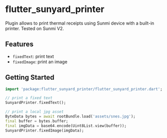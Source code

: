 # flutter_sunyard_printer

Plugin allows to print thermal receipts using Sunmi device with a built-in printer. Tested on Sunmi V2.

## Features

- `fixedText`: print text 
- `fixedImage`: print an image

## Getting Started

```dart
import 'package:flutter_sunyard_printer/flutter_sunyard_printer.dart';

// print a fixed text
SunyardPrinter.fixedText();

// print a local jpg asset
ByteData bytes = await rootBundle.load('assets/snes.jpg');
final buffer = bytes.buffer;
final imgData = base64.encode(Uint8List.view(buffer));
SunyardPrinter.fixedImage(imgData);
